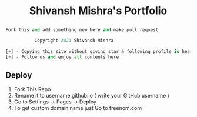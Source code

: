 # <p align="center">Shivansh Mishra's Portfolio<p>

```py
Fork this and add something new here and make pull request
```

```py 
           Copyright 2021 Shivansh Mishra
           
[+] - Copying this site without giving star & following profile is heartbreaking   
[+] - Follow us and enjoy all contents here 
```
        
## Deploy

1. Fork This Repo
2. Rename it to username.github.io ( write your GitHub username )
3. Go to Settings -> Pages -> Deploy
4. To get custom domain name just Go to freenom.com
